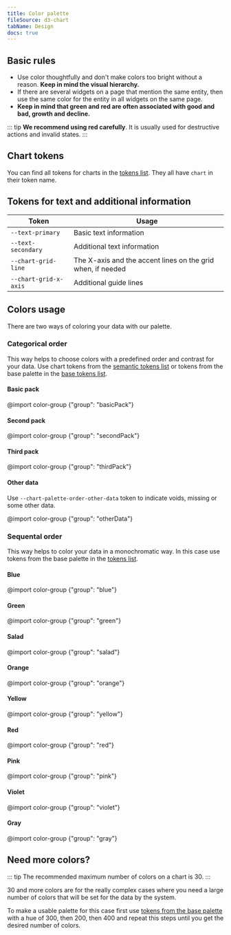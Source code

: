 ```yaml
---
title: Color palette
fileSource: d3-chart
tabName: Design
docs: true
---
```


## Basic rules

- Use color thoughtfully and don't make colors too bright without a reason. **Keep in mind the visual hierarchy.**
- If there are several widgets on a page that mention the same entity, then use the same color for the entity in all widgets on the same page.
- **Keep in mind that green and red are often associated with good and bad, growth and decline.**

::: tip
**We recommend using red carefully**. It is usually used for destructive actions and invalid states.
:::

## Chart tokens

You can find all tokens for charts in the [tokens list](/style/design-tokens/#semantic_tokens). They all have `chart` in their token name.

## Tokens for text and additional information

| Token                 | Usage                                                       |
| --------------------- | ----------------------------------------------------------- |
| `--text-primary`      | Basic text information                                      |
| `--text-secondary`    | Additional text information                                 |
| `--chart-grid-line`   | The X-axis and the accent lines on the grid when, if needed |
| `--chart-grid-x-axis` | Additional guide lines                                      |

## Colors usage

There are two ways of coloring your data with our palette.

### Categorical order

This way helps to choose colors with a predefined order and contrast for your data. Use chart tokens from the [semantic tokens list](/style/design-tokens/#semantic_tokens) or tokens from the base palette in the [base tokens list](/style/design-tokens/#base_tokens_palette).

#### Basic pack

@import color-group {"group": "basicPack"}

#### Second pack

@import color-group {"group": "secondPack"}

#### Third pack

@import color-group {"group": "thirdPack"}

#### Other data

Use `--chart-palette-order-other-data` token to indicate voids, missing or some other data.

@import color-group {"group": "otherData"}

### Sequental order

This way helps to color your data in a monochromatic way. In this case use tokens from the base palette in the [tokens list](/style/design-tokens/#base).

#### Blue

@import color-group {"group": "blue"}

#### Green

@import color-group {"group": "green"}

#### Salad

@import color-group {"group": "salad"}

#### Orange

@import color-group {"group": "orange"}

#### Yellow

@import color-group {"group": "yellow"}

#### Red

@import color-group {"group": "red"}

#### Pink

@import color-group {"group": "pink"}

#### Violet

@import color-group {"group": "violet"}

#### Gray

@import color-group {"group": "gray"}

## Need more colors?

::: tip
The recommended maximum number of colors on a chart is 30.
:::

30 and more colors are for the really complex cases where you need a large number of colors that will be set for the data by the system.

To make a usable palette for this case first use [tokens from the base palette](/style/design-tokens/#base_tokens_palette) with a hue of 300, then 200, then 400 and repeat this steps until you get the desired number of colors.

